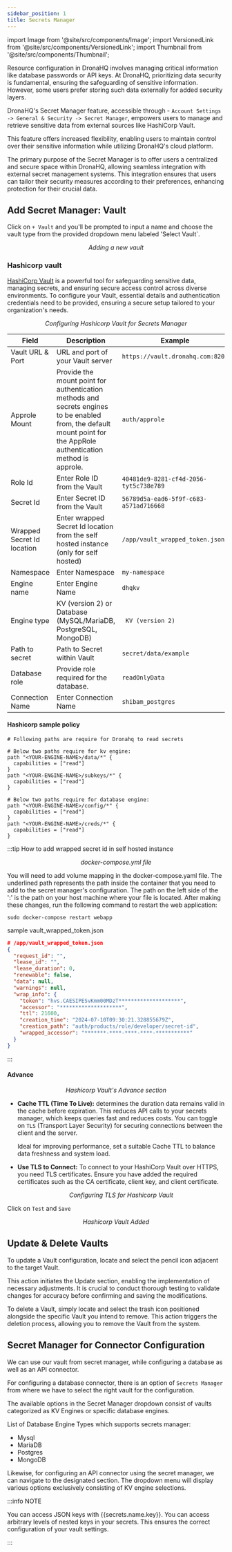 ```yaml
---
sidebar_position: 1
title: Secrets Manager
---
```


import Image from '@site/src/components/Image'; 
import VersionedLink from '@site/src/components/VersionedLink'; 
import Thumbnail from '@site/src/components/Thumbnail';

Resource configuration in DronaHQ involves managing critical information like database passwords or API keys. At
DronaHQ, prioritizing data security is fundamental, ensuring the safeguarding of sensitive information. However, some
users prefer storing such data externally for added security layers.

DronaHQ's Secret Manager feature, accessible through - `Account Settings -> General & Security -> Secret Manager`, empowers
users to manage and retrieve sensitive data from external sources like HashiCorp Vault.

<figure>
  <Thumbnail src="/img/connecting-datasource/concepts/secrets-manager/loc.png" alt="Adding a new vault" />
</figure>

This feature offers increased flexibility, enabling users to maintain control over their sensitive information while
utilizing DronaHQ's cloud platform.


The primary purpose of the Secret Manager is to offer users a centralized and secure space within DronaHQ, allowing
seamless integration with external secret management systems. This integration ensures that users can tailor their
security measures according to their preferences, enhancing protection for their crucial data.

## Add Secret Manager: Vault

Click on `+ Vault` and you'll be prompted to input a name and choose the vault type from the provided dropdown menu
labeled 'Select Vault`.

<figure>
  <Thumbnail src="/img/connecting-datasource/concepts/secrets-manager/adding-vault.png" alt="Adding a new vault" />
  <figcaption align='center'><i>Adding a new vault</i></figcaption>
</figure>

### Hashicorp vault

[HashiCorp Vault](https://developer.hashicorp.com/vault/tutorials/get-started-hcp-vault-dedicated/vault-introduction) is a powerful tool for safeguarding sensitive data, managing secrets, and ensuring secure access control
across diverse environments. To configure your Vault, essential details and authentication credentials need to be
provided, ensuring a secure setup tailored to your organization's needs.

<figure>
  <Thumbnail src="/img/connecting-datasource/concepts/secrets-manager/hashicorp-secret.png" alt="Configuring Hashicorp Vault for Secrets Manager" />
  <figcaption align='center'><i>Configuring Hashicorp Vault for Secrets Manager</i></figcaption>
</figure>

| Field | Description | Example |
|---------------------------|--------------------------------------------|--------------------------------|
| Vault URL & Port | URL and port of your Vault server | `https://vault.dronahq.com:8200` |
| Approle Mount | Provide the mount point for authentication methods and secrets engines to be enabled from, the default mount point for the AppRole authentication method is approle.| `auth/approle` |
| Role Id | Enter Role ID from the Vault | `40481de9-8281-cf4d-2056-tyt5c738e789` |
| Secret Id | Enter Secret ID from the Vault | `56789d5a-ead6-5f9f-c683-a571ad716668` |
| Wrapped Secret Id location | Enter wrapped Secret Id location from the self hosted instance (only for self hosted) | `/app/vault_wrapped_token.json` |
| Namespace | Enter Namespace | `my-namespace` |
| Engine name | Enter Engine Name | `dhqkv` |
| Engine type | KV (version 2) or Database (MySQL/MariaDB, PostgreSQL, MongoDB) | ` KV (version 2)` |
| Path to secret | Path to Secret within Vault | ` secret/data/example ` |
| Database role | Provide role required for the database. | ` readOnlyData ` |
| Connection Name | Enter Connection Name | ` shibam_postgres ` |

#### Hashicorp sample policy
```
# Following paths are require for Dronahq to read secrets

# Below two paths require for kv engine:
path "<YOUR-ENGINE-NAME>/data/*" {
  capabilities = ["read"]
}
path "<YOUR-ENGINE-NAME>/subkeys/*" {
  capabilities = ["read"]
}

# Below two paths require for database engine:
path "<YOUR-ENGINE-NAME>/config/*" {
  capabilities = ["read"]
}
path "<YOUR-ENGINE-NAME>/creds/*" {
  capabilities = ["read"]
}
```

:::tip How to add wrapped secret id in self hosted instance
  <figure>
    <Thumbnail src="/img/connecting-datasource/concepts/secrets-manager/wrapped-secret-id-location.jpg" alt="docker-compose.yml file" width="50%" />
    <figcaption align='center'><i>docker-compose.yml file</i></figcaption>
  </figure>

  You will need to add volume mapping in the docker-compose.yaml file. The underlined path represents the path inside the container that you need to add to the secret manager's configuration. The path on the left side of the ':' is the path on your host machine where your file is located. After making these changes, run the following command to restart the web application:

  ```shell
  sudo docker-compose restart webapp
  ```
  sample vault_wrapped_token.json
  ```json
  # /app/vault_wrapped_token.json
  {
    "request_id": "",
    "lease_id": "",
    "lease_duration": 0,
    "renewable": false,
    "data": null,
    "warnings": null,
    "wrap_info": {
      "token": "hvs.CAESIPESvKmm00MDzT********************",
      "accessor": "********************",
      "ttl": 21600,
      "creation_time": "2024-07-10T09:30:21.328855679Z",
      "creation_path": "auth/products/role/developer/secret-id",
      "wrapped_accessor": "*******-****-****-****-***********"
    }
  }
```
:::

#### Advance 

  <figure>
    <Thumbnail src="/img/connecting-datasource/concepts/secrets-manager/hashicorp-advance.png" alt="Hashicorp Vault's Advance section" />
    <figcaption align='center'><i>Hashicorp Vault's Advance section</i></figcaption>
  </figure>

- **Cache TTL (Time To Live):** determines the duration data remains valid in the cache before expiration. This reduces API calls to your secrets manager, which keeps queries fast and reduces costs. You can  toggle on `TLS` (Transport Layer Security) for securing connections between the client and the server. 

    Ideal for improving performance, set a suitable Cache TTL to balance data freshness and system load.
- **Use TLS to Connect:** To connect to your HashiCorp Vault over HTTPS, you need TLS certificates. Ensure you have added the required certificates such as the CA certificate, client key, and client certificate.
    <figure>
      <Thumbnail src="/img/connecting-datasource/concepts/secrets-manager/hashicorp-tls.png" alt="Configuring TLS for Hashicorp Vault" />
      <figcaption align='center'><i>Configuring TLS for Hashicorp Vault</i></figcaption>
    </figure>


Click on `Test` and `Save` 

<figure>
  <Thumbnail src="/img/connecting-datasource/concepts/secrets-manager/vault-added.jpg" alt="Hashicorp Vault Added" />
  <figcaption align='center'><i>Hashicorp Vault Added</i></figcaption>
</figure>

## Update & Delete Vaults 


To update a Vault configuration, locate and select the pencil icon adjacent to the target Vault. 

<figure>
  <Thumbnail src="/img/connecting-datasource/concepts/secrets-manager/edit.jpg" alt="Vault edit" />
</figure>

This action initiates the Update section, enabling the implementation of necessary adjustments. It is crucial to conduct thorough testing to validate changes for accuracy before confirming and saving the modifications. 


To delete a Vault, simply locate and select the trash icon positioned alongside the specific Vault you intend to remove. This action triggers the deletion process, allowing you to remove the Vault from the system.

<figure>
  <Thumbnail src="/img/connecting-datasource/concepts/secrets-manager/delete.jpg" alt="Vault delete" />
</figure>

## Secret Manager for Connector Configuration 

We can use our vault from secret manager, while configuring a database as well as an API connector.  

For configuring a database connector, there is an option of `Secrets Manager` from where we have to select the right vault for the configuration. 

The available options in the Secret Manager dropdown consist of vaults categorized as KV Engines or specific database engines. 

List of Database Engine Types which supports secrets manager: 
- Mysql 
- MariaDB 
- Postgres 
- MongoDB 

<figure>
  <Thumbnail src="/img/connecting-datasource/concepts/secrets-manager/connector.jpg" alt="DB Secret vault" />
</figure>

 

Likewise, for configuring an API connector using the secret manager, we can navigate to the designated section. The dropdown menu will display various options exclusively consisting of KV engine selections. 

<figure>
  <Thumbnail src="/img/connecting-datasource/concepts/secrets-manager/rest-api.jpg" alt="Vault edit" />
</figure> 

:::info NOTE 
 
You can access JSON keys with {{secrets.name.key}}. You can access arbitrary levels of nested keys in your secrets. This ensures the correct configuration of your vault settings. 

::: 

 